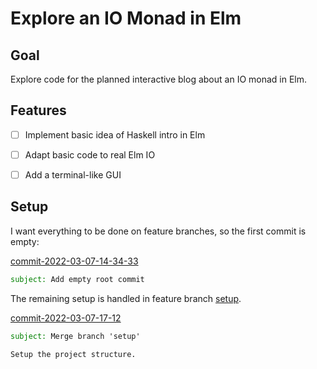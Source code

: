 # Explore an IO Monad in Elm

## Goal

Explore code for the planned interactive blog about an IO monad in Elm.


## Features

- [ ] Implement basic idea of Haskell intro in Elm
- [ ] Adapt basic code to real Elm IO
- [ ] Add a terminal-like GUI


<a id="commit-2022-03-07-14-34-33"></a>

## Setup

I want everything to be done on feature branches, so the first commit is empty:

[commit-2022-03-07-14-34-33](https://github.com/pitnyr/elm-y-aeiou-m/commit/2bb76ea34ce00e22b6e36069aaed2a6b379497e8)
```email
subject: Add empty root commit
```

<a id="commit-2022-03-07-17-12"></a>

The remaining setup is handled in feature branch [setup](setup.md).

[commit-2022-03-07-17-12](https://github.com/pitnyr/elm-y-aeiou-m/commit/dd94956a9a897281e8694a90980538feb397a786)
```email
subject: Merge branch 'setup'

Setup the project structure.
```
